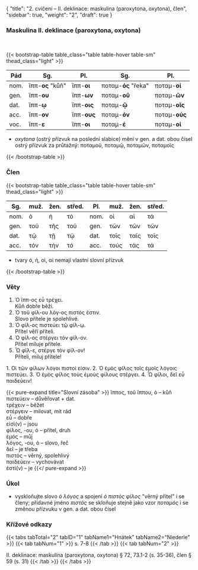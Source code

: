 {
"title": "2. cvičení – II. deklinace: maskulina (paroxytona, oxytona), člen",
    "sidebar": true,
    "weight": "2",
"draft": true
}

### Maskulina II. deklinace (paroxytona, oxytona)

</br>

{{< bootstrap-table table_class="table table-hover table-sm" thead_class="light" >}}

| Pád  | Sg.              | Pl.         | Sg.                 | Pl.           |
| ---- | ---------------- | ----------- | ------------------- | ------------- |
| nom. | ἵππ-__ος__ "kůň" | ἵππ-__οι__  | ποταμ-__ός__ "řeka" | ποταμ-__οί__  |
| gen. | ἵππ-__ου__       | ἵππ-__ων__  | ποταμ-__οῦ__        | ποταμ-__ῶν__  |
| dat. | ἵππ-__ῳ__        | ἵππ-__οις__ | ποταμ-__ῷ__         | ποταμ-__οῖς__ |
| acc. | ἵππ-__ον__       | ἵππ-__ους__ | ποταμ-__όν__        | ποταμ-__ούς__ |
| voc. | ἵππ-__ε__        | ἵππ-__οι__  | ποταμ-__έ__         | ποταμ-__οί__  |

- _oxytona_ (ostrý přízvuk na poslední slabice) mění v gen. a dat. obou čísel ostrý přízvuk za průtažný: ποταμοῦ, ποταμῷ, ποταμῶν, ποταμοῖς

{{< /bootstrap-table >}}

### Člen

{{< bootstrap-table table_class="table table-hover table-sm" thead_class="light" >}}

| Sg.  | muž. | žen. | střed. | Pl.  | muž. | žen. | střed. |
| ---- | ---- | ---- | ------ | ---- | ---- | ---- | ------ |
| nom. | ὁ    | ἡ    | τό     | nom. | οἱ   | αἱ   | τά     |
| gen. | τοῦ  | τῆς  | τοῦ    | gen. | τῶν  | τῶν  | τῶν    |
| dat. | τῷ   | τῇ   | τῷ     | dat. | τοῖς | ταῖς | τοῖς   |
| acc. | τόν  | τήν  | τό     | acc. | τούς | τάς  | τά     |

- tvary ὁ, ἡ, οἱ, αἱ nemají vlastní slovní přízvuk  

{{< /bootstrap-table >}}

### Věty

1. Ὁ ἵππ-ος εὖ τρέχει.  
   Kůň dobře běží.
2. Ὁ τοῦ φίλ-ου λόγ-ος πιστός ἐστιν.  
   Slovo přítele je spolehlivé.
3. Ὁ φίλ-ος πιστεύει τῷ φίλ-ῳ.  
   Přítel věří příteli. 
4. Ὁ φίλ-ος στέργει τὸν φίλ-ον.  
   Přítel miluje přítele.
5. Ὦ φίλ-ε, στέργε τὸν φίλ-ον!  
   Příteli, miluj přítele!

1\. Οἱ τῶν φίλων λόγοι πιστοί εἰσιν. 2. Ὁ ἐμὸς φίλος τοῖς ἐμοῖς λόγοις πιστεύει.  3. Ὁ ἐμὸς φίλος τοὺς ἐμοὺς φίλους στέργει. 4. Ὦ φίλοι, δεῖ εὖ παιδεύειν!  

{{< pure-expand title="Slovní zásoba" >}}
ἵππος, τοῦ ἵππου, ὁ   – kůň   
πιστεύειν – důvěřovat + dat.  
τρέχειν – běžet   
στέργειν – milovat, mít rád  
εὖ – dobře   
εἰσὶ(ν) – jsou   
φίλος, -ου, ὁ – přítel, druh   
ἐμός – můj  
λόγος, -ου, ὁ – slovo, řeč  
δεῖ – je třeba  
πιστός – věrný, spolehlivý   
παιδεύειν – vychovávat  
ἐστὶ(v) – je {{</ pure-expand >}}

### Úkol

- vyskloňujte slovο _ὁ λόγος_ a spojení _ὁ πιστὸς φίλος_ "věrný přítel" i se členy; přídavné jméno _πιστός_ se skloňuje stejně jako vzor _ποταμός_ i se změnou přízvuku v gen. a dat. obou čísel

### Křížové odkazy

{{< tabs tabTotal="2" tabID="1" tabName1="Hnátek" tabName2="Niederle" >}}
{{< tab tabNum="1" >}}
s. 7-8
{{< /tab >}}
{{< tab tabNum="2" >}}

II. deklinace: maskulina (paroxytona, oxytona) § 72, 73.1-2 (s. 35-36), člen § 59 (s. 31)
{{< /tab >}}
{{< /tabs >}}

